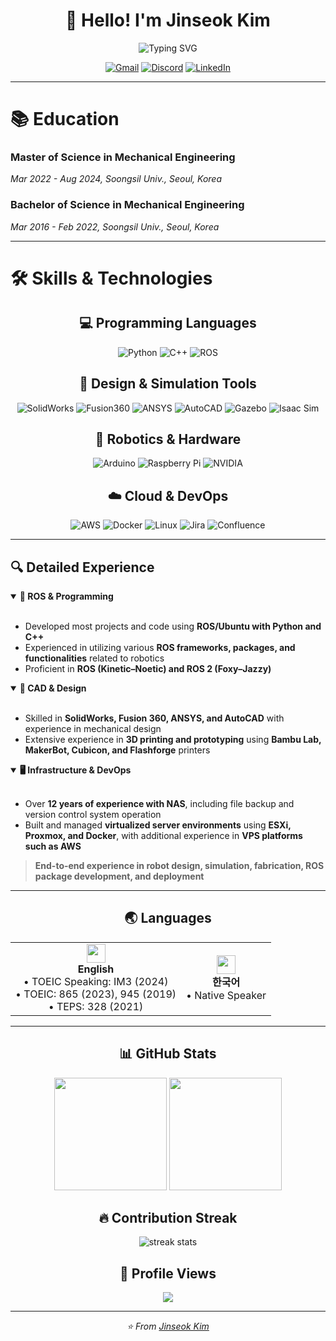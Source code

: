<div align="center">
  
# 👋 Hello! I'm Jinseok Kim

<img src="https://readme-typing-svg.herokuapp.com?font=Fira+Code&pause=1000&color=36BCF7&center=true&vCenter=true&width=435&lines=Robotics+Engineer;ROS+%26+C%2B%2B+%26+Python+Developer;Mechanical+Engineering+Background;Always+Learning+New+Things!" alt="Typing SVG" />

[![Gmail](https://img.shields.io/badge/Gmail-jinseok.kim970@gmail.com-D14836?style=for-the-badge&logo=gmail&logoColor=white)]()
[![Discord](https://img.shields.io/badge/Discord-k__jinus-5865F2?style=for-the-badge&logo=discord&logoColor=white)]()
[![LinkedIn](https://img.shields.io/badge/LinkedIn-0077B5?style=for-the-badge&logo=linkedin&logoColor=white)](https://www.linkedin.com/in/%EC%A7%84%EC%84%9D-%EA%B9%80-836655225/)

</div>

---

# 📚 Education

### Master of Science in Mechanical Engineering
*Mar 2022 - Aug 2024, Soongsil Univ., Seoul, Korea*

### Bachelor of Science in Mechanical Engineering
*Mar 2016 - Feb 2022, Soongsil Univ., Seoul, Korea*

---

# 🛠 Skills & Technologies

<div align="center">

## 💻 Programming Languages
![Python](https://img.shields.io/badge/Python-3776AB?style=for-the-badge&logo=python&logoColor=white)
![C++](https://img.shields.io/badge/C++-00599C?style=for-the-badge&logo=cplusplus&logoColor=white)
![ROS](https://img.shields.io/badge/ROS-22314E?style=for-the-badge&logo=ros&logoColor=white)

## 🔧 Design & Simulation Tools
![SolidWorks](https://img.shields.io/badge/SolidWorks-FF0000?style=for-the-badge&logo=solidworks&logoColor=white)
![Fusion360](https://img.shields.io/badge/Fusion%20360-FF6600?style=for-the-badge&logo=autodesk&logoColor=white)
![ANSYS](https://img.shields.io/badge/ANSYS-FFB71B?style=for-the-badge&logo=ansys&logoColor=black)
![AutoCAD](https://img.shields.io/badge/AutoCAD-E51050?style=for-the-badge&logo=autodesk&logoColor=white)
![Gazebo](https://img.shields.io/badge/Gazebo-FF6600?style=for-the-badge&logo=gazebo&logoColor=white)
![Isaac Sim](https://img.shields.io/badge/Isaac%20Sim-76B900?style=for-the-badge&logo=nvidia&logoColor=white)

## 🤖 Robotics & Hardware
![Arduino](https://img.shields.io/badge/Arduino-00979D?style=for-the-badge&logo=arduino&logoColor=white)
![Raspberry Pi](https://img.shields.io/badge/Raspberry%20Pi-A22846?style=for-the-badge&logo=raspberry-pi&logoColor=white)
![NVIDIA](https://img.shields.io/badge/NVIDIA%20Jetson-76B900?style=for-the-badge&logo=nvidia&logoColor=white)

## ☁️ Cloud & DevOps
![AWS](https://img.shields.io/badge/AWS-232F3E?style=for-the-badge&logo=amazon-aws&logoColor=white)
![Docker](https://img.shields.io/badge/Docker-2496ED?style=for-the-badge&logo=docker&logoColor=white)
![Linux](https://img.shields.io/badge/Linux-FCC624?style=for-the-badge&logo=linux&logoColor=black)
![Jira](https://img.shields.io/badge/Jira-0052CC?style=for-the-badge&logo=jira&logoColor=white)
![Confluence](https://img.shields.io/badge/Confluence-172B4D?style=for-the-badge&logo=confluence&logoColor=white)

</div>

---

## 🔍 Detailed Experience

<details open>
<summary><b>🤖 ROS & Programming</b></summary>
<br>

- Developed most projects and code using **ROS/Ubuntu with Python and C++**
- Experienced in utilizing various **ROS frameworks, packages, and functionalities** related to robotics
- Proficient in **ROS (Kinetic–Noetic) and ROS 2 (Foxy–Jazzy)**

</details>

<details open>
<summary><b>🎨 CAD & Design</b></summary>
<br>

- Skilled in **SolidWorks, Fusion 360, ANSYS, and AutoCAD** with experience in mechanical design
- Extensive experience in **3D printing and prototyping** using **Bambu Lab, MakerBot, Cubicon, and Flashforge** printers

</details>

<details open>
<summary><b>🖥️ Infrastructure & DevOps</b></summary>
<br>

- Over **12 years of experience with NAS**, including file backup and version control system operation
- Built and managed **virtualized server environments** using **ESXi, Proxmox, and Docker**, with additional experience in **VPS platforms such as AWS**

</details>

> **End-to-end experience in robot design, simulation, fabrication, ROS package development, and deployment**

---

<div align="center">

## 🌏 Languages

<table>
<tr>
<td align="center">
<img src="https://cdnjs.cloudflare.com/ajax/libs/flag-icon-css/3.5.0/flags/4x3/us.svg" width="30">
<br><b>English</b>
<br>• TOEIC Speaking: IM3 (2024)
<br>• TOEIC: 865 (2023), 945 (2019)
<br>• TEPS: 328 (2021)
</td>
<td align="center">
<img src="https://cdnjs.cloudflare.com/ajax/libs/flag-icon-css/3.5.0/flags/4x3/kr.svg" width="30">
<br><b>한국어</b>
<br>• Native Speaker
</td>
</tr>
</table>

</div>

---

<div align="center">

## 📊 GitHub Stats

<p>
  <img height="180em" src="https://github-readme-stats.vercel.app/api?username=kemjensak&show_icons=true&theme=tokyonight&include_all_commits=true&count_private=true"/>
  <img height="180em" src="https://github-readme-stats.vercel.app/api/top-langs/?username=kemjensak&layout=compact&langs_count=8&theme=tokyonight"/>
</p>

## 🔥 Contribution Streak

<p>
  <img src="https://github-readme-streak-stats.herokuapp.com/?user=kemjensak&theme=tokyonight" alt="streak stats"/>
</p>

## 🎯 Profile Views

![](https://komarev.com/ghpvc/?username=kemjensak&color=blueviolet&style=flat-square)

---

<p align="center">
  <i>⭐️ From <a href="https://github.com/kemjensak">Jinseok Kim</a></i>
</p>

</div>
